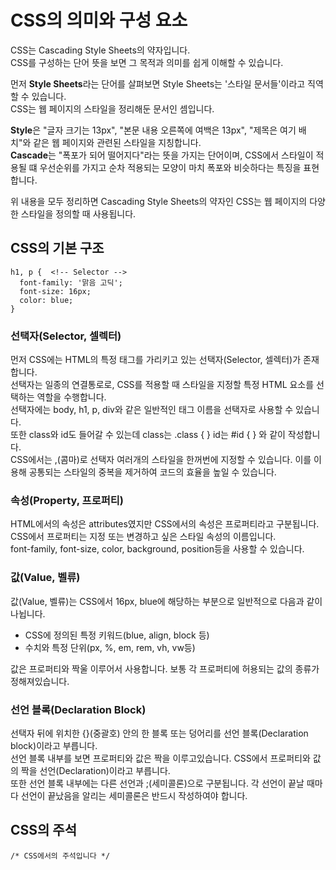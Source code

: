 # CSS의 의미와 구성 요소

CSS는 Cascading Style Sheets의 약자입니다.<br>
CSS를 구성하는 단어 뜻을 보면 그 목적과 의미를 쉽게 이해할 수 있습니다.

먼저 **Style Sheets**라는 단어를 살펴보면 Style Sheets는 '스타일 문서들'이라고 직역할 수 있습니다.<br>
CSS는 웹 페이지의 스타일을 정리해둔 문서인 셈입니다.

**Style**은 "글자 크기는 13px", "본문 내용 오른쪽에 여백은 13px", "제목은 여기 배치"와 같은 웹 페이지와 관련된 스타일을 지칭합니다.<br>
**Cascade**는 "폭포가 되어 떨어지다"라는 뜻을 가지는 단어이며, CSS에서 스타일이 적용될 떄 우선순위를 가지고 순차 적용되는 모양이 마치 폭포와 비슷하다는 특징을 표현합니다.

위 내용을 모두 정리하면 Cascading Style Sheets의 약자인 CSS는 웹 페이지의 다양한 스타일을 정의할 때 사용됩니다.

## CSS의 기본 구조

```
h1, p {  <!-- Selector -->
  font-family: '맑음 고딕';
  font-size: 16px;
  color: blue;
}
```

### 선택자(Selector, 셀렉터)

먼저 CSS에는 HTML의 특정 태그를 가리키고 있는 선택자(Selector, 셀렉터)가 존재합니다.<br>
선택자는 일종의 연결통로로, CSS를 적용할 때 스타일을 지정할 특정 HTML 요소를 선택하는 역할을 수행합니다.<br>
선택자에는 body, h1, p, div와 같은 일반적인 태그 이름을 선택자로 사용할 수 있습니다.<br>
또한 class와 id도 들어갈 수 있는데 class는 .class { } id는 #id { } 와 같이 작성합니다.<br>
CSS에서는 ,(콤마)로 선택자 여러개의 스타일을 한꺼번에 지정할 수 있습니다. 이를 이용해 공통되는 스타일의 중복을 제거하여 코드의 효율을 높일 수 있습니다.


### 속성(Property, 프로퍼티)

HTML에서의 속성은 attributes였지만 CSS에서의 속성은 프로퍼티라고 구분됩니다.<br>
CSS에서 프로퍼티는 지정 또는 변경하고 싶은 스타일 속성의 이름입니다.<br>
font-family, font-size, color, background, position등을 사용할 수 있습니다.

### 값(Value, 벨류)

값(Value, 벨류)는 CSS에서 16px, blue에 해당하는 부분으로 일반적으로 다음과 같이 나뉩니다.

- CSS에 정의된 특정 키워드(blue, align, block 등)
- 수치와 특정 단위(px, %, em, rem, vh, vw등)

값은 프로퍼티와 짝울 이루어서 사용합니다. 보통 각 프로퍼티에 허용되는 값의 종류가 정해져있습니다.


### 선언 블록(Declaration Block)

선택자 뒤에 위치한 {}(중괄호) 안의 한 블록 또는 덩어리를 선언 블록(Declaration block)이라고 부릅니다.<br>
선언 블록 내부를 보면 프로퍼티와 값은 짝을 이루고있습니다. CSS에서 프로퍼티와 값의 짝을 선언(Declaration)이라고 부릅니다.<br>
또한 선언 블록 내부에는 다른 선언과 ;(세미콜론)으로 구분됩니다. 각 선언이 끝날 때마다 선언이 끝났음을 알리는 세미콜론은 반드시 작성하여야 합니다.

## CSS의 주석

```
/* CSS에서의 주석입니다 */
```
